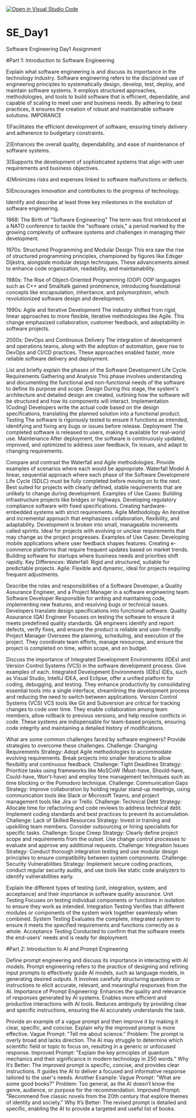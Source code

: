 [![Open in Visual Studio Code](https://classroom.github.com/assets/open-in-vscode-2e0aaae1b6195c2367325f4f02e2d04e9abb55f0b24a779b69b11b9e10269abc.svg)](https://classroom.github.com/online_ide?assignment_repo_id=18399868&assignment_repo_type=AssignmentRepo)
# SE_Day1
Software Engineering Day1 Assignment

#Part 1: Introduction to Software Engineering

Explain what software engineering is and discuss its importance in the technology industry.
Software engineering refers to the disciplined use of engineering principles to systematically design, develop, test, deploy, and maintain software systems. It employs structured approaches, methodologies, and tools to build software that is efficient, dependable, and capable of scaling to meet user and business needs. By adhering to best practices, it ensures the creation of robust and maintainable software solutions.
IMPORANCE

1)Facilitates the efficient development of software, ensuring timely delivery and adherence to budgetary constraints.

2)Enhances the overall quality, dependability, and ease of maintenance of software systems.

3)Supports the development of sophisticated systems that align with user requirements and business objectives.

4)Minimizes risks and expenses linked to software malfunctions or defects.

5)Encourages innovation and contributes to the progress of technology.

Identify and describe at least three key milestones in the evolution of software engineering.

1968: The Birth of "Software Engineering"
The term was first introduced at a NATO conference to tackle the "software crisis," a period marked by the growing complexity of software systems and challenges in managing their development.

1970s: Structured Programming and Modular Design
This era saw the rise of structured programming principles, championed by figures like Edsger Dijkstra, alongside modular design techniques. These advancements aimed to enhance code organization, readability, and maintainability.

1980s: The Rise of Object-Oriented Programming (OOP)
OOP languages such as C++ and Smalltalk gained prominence, introducing foundational concepts like encapsulation, inheritance, and polymorphism, which revolutionized software design and development.

1990s: Agile and Iterative Development
The industry shifted from rigid, linear approaches to more flexible, iterative methodologies like Agile. This change emphasized collaboration, customer feedback, and adaptability in software projects.

2000s: DevOps and Continuous Delivery
The integration of development and operations teams, along with the adoption of automation, gave rise to DevOps and CI/CD practices. These approaches enabled faster, more reliable software delivery and deployment.

List and briefly explain the phases of the Software Development Life Cycle.
Requirements Gathering and Analysis
This phase involves understanding and documenting the functional and non-functional needs of the software to define its purpose and scope.
Design
During this stage, the system's architecture and detailed design are created, outlining how the software will be structured and how its components will interact.
Implementation (Coding)
Developers write the actual code based on the design specifications, translating the planned solution into a functional product.
Testing
The software is rigorously tested to ensure it functions as intended, identifying and fixing any bugs or issues before release.
Deployment
The completed software is released to users, making it available for real-world use.
Maintenance
After deployment, the software is continuously updated, improved, and optimized to address user feedback, fix issues, and adapt to changing requirements.

Compare and contrast the Waterfall and Agile methodologies. Provide examples of scenarios where each would be appropriate.
Waterfall Model
A linear, sequential approach where each phase of the Software Development Life Cycle (SDLC) must be fully completed before moving on to the next.
Best suited for projects with clearly defined, stable requirements that are unlikely to change during development.
Examples of Use Cases:
Building infrastructure projects like bridges or highways.
Developing regulatory compliance software with fixed specifications.
Creating hardware-embedded systems with strict requirements.
Agile Methodology
An iterative and incremental approach that emphasizes collaboration, flexibility, and adaptability. Development is broken into small, manageable increments called sprints.
Ideal for projects with evolving or unclear requirements that may change as the project progresses.
Examples of Use Cases:
Developing mobile applications where user feedback shapes features.
Creating e-commerce platforms that require frequent updates based on market trends.
Building software for startups where business needs and priorities shift rapidly.
Key Differences:
Waterfall: Rigid and structured, suitable for predictable projects.
Agile: Flexible and dynamic, ideal for projects requiring frequent adjustments.

Describe the roles and responsibilities of a Software Developer, a Quality Assurance Engineer, and a Project Manager in a software engineering team.
Software Developer
Responsible for writing and maintaining code, implementing new features, and resolving bugs or technical issues. Developers translate design specifications into functional software.
Quality Assurance (QA) Engineer
Focuses on testing the software to ensure it meets predefined quality standards. QA engineers identify and report defects, verify fixes, and ensure the product is reliable and user-friendly.
Project Manager
Oversees the planning, scheduling, and execution of the project. They coordinate team efforts, manage resources, and ensure the project is completed on time, within scope, and on budget.

Discuss the importance of Integrated Development Environments (IDEs) and Version Control Systems (VCS) in the software development process. Give examples of each.
Integrated Development Environments (IDEs)
IDEs, such as Visual Studio, IntelliJ IDEA, and Eclipse, offer a unified platform for coding, debugging, and testing.
They enhance productivity by consolidating essential tools into a single interface, streamlining the development process and reducing the need to switch between applications.
Version Control Systems (VCS)
VCS tools like Git and Subversion are critical for tracking changes to code over time. They enable collaboration among team members, allow rollback to previous versions, and help resolve conflicts in code.
These systems are indispensable for team-based projects, ensuring code integrity and maintaining a detailed history of modifications.

What are some common challenges faced by software engineers? Provide strategies to overcome these challenges.
Challenge: Changing Requirements
Strategy: Adopt Agile methodologies to accommodate evolving requirements. Break projects into smaller iterations to allow flexibility and continuous feedback.
Challenge: Tight Deadlines
Strategy: Prioritize tasks using frameworks like MoSCoW (Must-have, Should-have, Could-have, Won't-have) and employ time management techniques such as time blocking or the Pomodoro technique.
Challenge: Communication Gaps
Strategy: Improve collaboration by holding regular stand-up meetings, using communication tools like Slack or Microsoft Teams, and project management tools like Jira or Trello.
Challenge: Technical Debt
Strategy: Allocate time for refactoring and code reviews to address technical debt. Implement coding standards and best practices to prevent its accumulation.
Challenge: Lack of Skilled Resources
Strategy: Invest in training and upskilling team members. Consider outsourcing or hiring specialists for specific tasks.
Challenge: Scope Creep
Strategy: Clearly define project scope and requirements from the outset. Use change control processes to evaluate and approve any additional requests.
Challenge: Integration Issues
Strategy: Conduct thorough integration testing and use modular design principles to ensure compatibility between system components.
Challenge: Security Vulnerabilities
Strategy: Implement secure coding practices, conduct regular security audits, and use tools like static code analyzers to identify vulnerabilities early.

Explain the different types of testing (unit, integration, system, and acceptance) and their importance in software quality assurance.
Unit Testing
Focuses on testing individual components or functions in isolation to ensure they work as intended.
Integration Testing
Verifies that different modules or components of the system work together seamlessly when combined.
System Testing
Evaluates the complete, integrated system to ensure it meets the specified requirements and functions correctly as a whole.
Acceptance Testing
Conducted to confirm that the software meets the end-users' needs and is ready for deployment.

#Part 2: Introduction to AI and Prompt Engineering

Define prompt engineering and discuss its importance in interacting with AI models.
Prompt engineering refers to the practice of designing and refining input prompts to effectively guide AI models, such as language models, in generating desired outputs. It involves carefully structuring questions or instructions to elicit accurate, relevant, and meaningful responses from the AI.
Importance of Prompt Engineering:
Enhances the quality and relevance of responses generated by AI systems.
Enables more efficient and productive interactions with AI tools.
Reduces ambiguity by providing clear and specific instructions, ensuring the AI accurately understands the task.

Provide an example of a vague prompt and then improve it by making it clear, specific, and concise. Explain why the improved prompt is more effective.
Vague Prompt:
"Tell me about science."
Problem: The prompt is overly broad and lacks direction. The AI may struggle to determine which scientific field or topic to focus on, resulting in a generic or unfocused response.
Improved Prompt:
"Explain the key principles of quantum mechanics and their significance in modern technology in 250 words."
Why It’s Better: The improved prompt is specific, concise, and provides clear instructions. It guides the AI to deliver a focused and informative response tailored to the user's needs.
Another Example:
Vague Prompt: "What are some good books?"
Problem: Too general, as the AI doesn’t know the genre, audience, or purpose for the recommendation.
Improved Prompt: "Recommend five classic novels from the 20th century that explore themes of identity and society."
Why It’s Better: The revised prompt is detailed and specific, enabling the AI to provide a targeted and useful list of books.
